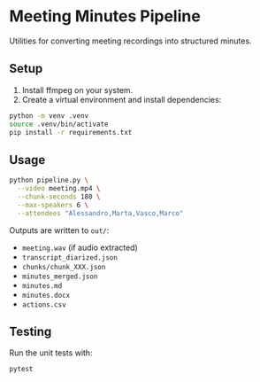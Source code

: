 # Meeting Minutes Pipeline

Utilities for converting meeting recordings into structured minutes.

## Setup

1. Install ffmpeg on your system.
2. Create a virtual environment and install dependencies:

```bash
python -m venv .venv
source .venv/bin/activate
pip install -r requirements.txt
```

## Usage

```bash
python pipeline.py \
  --video meeting.mp4 \
  --chunk-seconds 180 \
  --max-speakers 6 \
  --attendees "Alessandro,Marta,Vasco,Marco"
```

Outputs are written to `out/`:

- `meeting.wav` (if audio extracted)
- `transcript_diarized.json`
- `chunks/chunk_XXX.json`
- `minutes_merged.json`
- `minutes.md`
- `minutes.docx`
- `actions.csv`

## Testing

Run the unit tests with:

```bash
pytest
```
